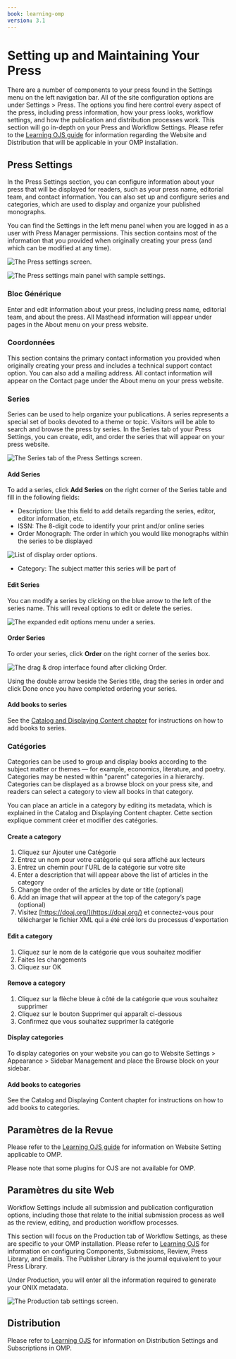 ```yaml
---
book: learning-omp
version: 3.1
---
```


# Setting up and Maintaining Your Press

There are a number of components to your press found in the Settings menu on the left navigation bar. All of the site configuration options are under Settings > Press. The options you find here control every aspect of the press, including press information, how your press looks, workflow settings, and how the publication and distribution processes work. This section will go in-depth on your Press and Workflow Settings. Please refer to the [Learning OJS guide](https://docs.pkp.sfu.ca/learning-ojs/en/) for information regarding the Website and Distribution that will be applicable in your OMP installation.

## Press Settings

In the Press Settings section, you can configure information about your press that will be displayed for readers, such as your press name, editorial team, and contact information. You can also set up and configure series and categories, which are used to display and organize your published monographs.

You can find the Settings in the left menu panel when you are logged in as a user with Press Manager permissions. This section contains most of the information that you provided when originally creating your press (and which can be modified at any time).

![The Press settings screen.](./assets/learning_omp-press_setup.png)

![The Press settings main panel with sample settings.](./assets/learning_omp-press_setup_2.png)

### Bloc Générique

Enter and edit information about your press, including press name, editorial team, and about the press. All Masthead information will appear under pages in the About menu on your press website.

### Coordonnées

This section contains the primary contact information you provided when originally creating your press and includes a technical support contact option. You can also add a mailing address. All contact information will appear on the Contact page under the About menu on your press website.

### Series

Series can be used to help organize your publications. A series represents a special set of books devoted to a theme or topic. Visitors will be able to search and browse the press by series. In the Series tab of your Press Settings, you can create, edit, and order the series that will appear on your press website.

![The Series tab of the Press Settings screen.](./assets/learning_omp-press_setup-series.png)

#### Add Series

To add a series, click **Add Series**  on the right corner of the Series table and fill in the following fields:

* Description: Use this field to add details regarding the series, editor, editor information, etc.
* ISSN: The 8-digit code to identify your print and/or online series
* Order Monograph: The order in which you would like monographs within the series to be displayed

![List of display order options.](./assets/learning_omp-press_setup-mono_order.png)

* Category: The subject matter this series will be part of

#### Edit Series

You can modify a series by clicking on the blue arrow to the left of the series name. This will reveal options to edit or delete the series.

![The expanded edit options menu under a series.](./assets/learning_omp-press_setup-series.png)

#### Order Series

To order your series, click **Order** on the right corner of the series box.

![The drag & drop interface found after clicking Order.](./assets/learning_omp-press_setup-order_series.png)

Using the double arrow beside the Series title, drag the series in order and click Done once you have completed ordering your series.

#### Add books to series

See the [Catalog and Displaying Content chapter](./catalog-management.md) for instructions on how to add books to series.

### Catégories

Categories can be used to group and display books according to the subject matter or themes — for example, economics, literature, and poetry. Categories may be nested within "parent" categories in a hierarchy. Categories can be displayed as a browse block on your press site, and readers can select a category to view all books in that category.

You can place an article in a category by editing its metadata, which is explained in the Catalog and Displaying Content chapter. Cette section explique comment créer et modifier des catégories.

#### Create a category

1. Cliquez sur Ajouter une Catégorie
2. Entrez un nom pour votre catégorie qui sera affiché aux lecteurs
3. Entrez un chemin pour l'URL de la catégorie sur votre site
4. Enter a description that will appear above the list of articles in the category
5. Change the order of the articles by date or title (optional)
6. Add an image that will appear at the top of the category’s page (optional)
7. Visitez [https://doaj.org/](https://doaj.org/) et connectez-vous pour télécharger le fichier XML qui a été créé lors du processus d'exportation

#### Edit a category

1. Cliquez sur le nom de la catégorie que vous souhaitez modifier
2. Faites les changements
3. Cliquez sur OK

#### Remove a category

1. Cliquez sur la flèche bleue à côté de la catégorie que vous souhaitez supprimer
2. Cliquez sur le bouton Supprimer qui apparaît ci-dessous
3. Confirmez que vous souhaitez supprimer la catégorie

#### Display categories

To display categories on your website you can go to Website Settings > Appearance > Sidebar Management and place the Browse block on your sidebar.

#### Add books to categories

See the Catalog and Displaying Content chapter for instructions on how to add books to categories.

## Paramètres de la Revue

Please refer to the [Learning OJS guide](https://docs.pkp.sfu.ca/learning-ojs/en/) for information on Website Setting applicable to OMP.

Please note that some plugins for OJS are not available for OMP.

## Paramètres du site Web

Workflow Settings include all submission and publication configuration options, including those that relate to the initial submission process as well as the review, editing, and production workflow processes.


This section will focus on the Production tab of Workflow Settings, as these are specific to your OMP installation. Please refer to [Learning OJS](https://docs.pkp.sfu.ca/learning-ojs/en/) for information on configuring Components, Submissions, Review, Press Library, and Emails. The Publisher Library is the journal equivalent to your Press Library.

Under Production, you will enter all the information required to generate your ONIX metadata.

![The Production tab settings screen.](./assets/learning_omp-workflow_setting-ONIX.png)

## Distribution

Please refer to [Learning OJS](https://docs.pkp.sfu.ca/learning-ojs/en/) for information on Distribution Settings and Subscriptions in OMP.
